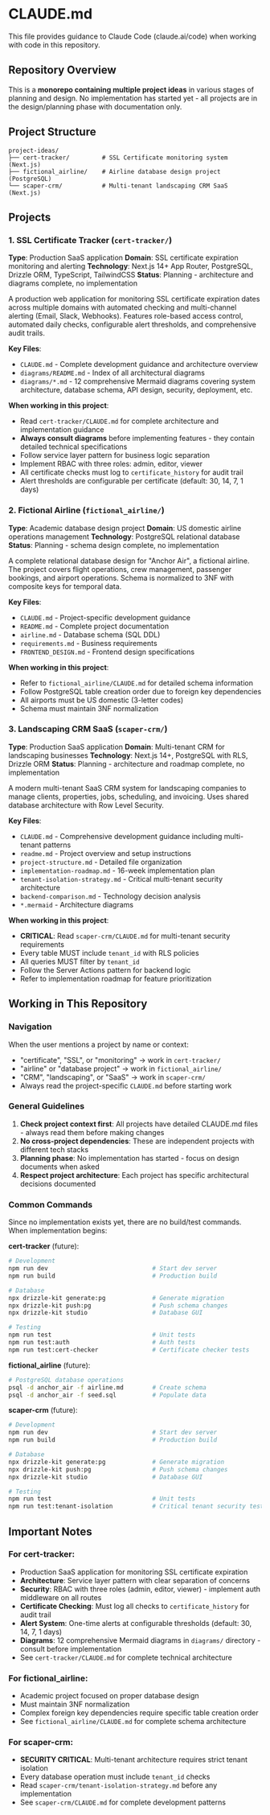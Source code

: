 # CLAUDE.md

This file provides guidance to Claude Code (claude.ai/code) when working with code in this repository.

## Repository Overview

This is a **monorepo containing multiple project ideas** in various stages of planning and design. No implementation has started yet - all projects are in the design/planning phase with documentation only.

## Project Structure

```
project-ideas/
├── cert-tracker/         # SSL Certificate monitoring system (Next.js)
├── fictional_airline/    # Airline database design project (PostgreSQL)
└── scaper-crm/           # Multi-tenant landscaping CRM SaaS (Next.js)
```

## Projects

### 1. SSL Certificate Tracker (`cert-tracker/`)

**Type**: Production SaaS application
**Domain**: SSL certificate expiration monitoring and alerting
**Technology**: Next.js 14+ App Router, PostgreSQL, Drizzle ORM, TypeScript, TailwindCSS
**Status**: Planning - architecture and diagrams complete, no implementation

A production web application for monitoring SSL certificate expiration dates across multiple domains with automated checking and multi-channel alerting (Email, Slack, Webhooks). Features role-based access control, automated daily checks, configurable alert thresholds, and comprehensive audit trails.

**Key Files**:
- `CLAUDE.md` - Complete development guidance and architecture overview
- `diagrams/README.md` - Index of all architectural diagrams
- `diagrams/*.md` - 12 comprehensive Mermaid diagrams covering system architecture, database schema, API design, security, deployment, etc.

**When working in this project**:
- Read `cert-tracker/CLAUDE.md` for complete architecture and implementation guidance
- **Always consult diagrams** before implementing features - they contain detailed technical specifications
- Follow service layer pattern for business logic separation
- Implement RBAC with three roles: admin, editor, viewer
- All certificate checks must log to `certificate_history` for audit trail
- Alert thresholds are configurable per certificate (default: 30, 14, 7, 1 days)

### 2. Fictional Airline (`fictional_airline/`)

**Type**: Academic database design project
**Domain**: US domestic airline operations management
**Technology**: PostgreSQL relational database
**Status**: Planning - schema design complete, no implementation

A complete relational database design for "Anchor Air", a fictional airline. The project covers flight operations, crew management, passenger bookings, and airport operations. Schema is normalized to 3NF with composite keys for temporal data.

**Key Files**:
- `CLAUDE.md` - Project-specific development guidance
- `README.md` - Complete project documentation
- `airline.md` - Database schema (SQL DDL)
- `requirements.md` - Business requirements
- `FRONTEND_DESIGN.md` - Frontend design specifications

**When working in this project**:
- Refer to `fictional_airline/CLAUDE.md` for detailed schema information
- Follow PostgreSQL table creation order due to foreign key dependencies
- All airports must be US domestic (3-letter codes)
- Schema must maintain 3NF normalization

### 3. Landscaping CRM SaaS (`scaper-crm/`)

**Type**: Production SaaS application
**Domain**: Multi-tenant CRM for landscaping businesses
**Technology**: Next.js 14+, PostgreSQL with RLS, Drizzle ORM
**Status**: Planning - architecture and roadmap complete, no implementation

A modern multi-tenant SaaS CRM system for landscaping companies to manage clients, properties, jobs, scheduling, and invoicing. Uses shared database architecture with Row Level Security.

**Key Files**:
- `CLAUDE.md` - Comprehensive development guidance including multi-tenant patterns
- `readme.md` - Project overview and setup instructions
- `project-structure.md` - Detailed file organization
- `implementation-roadmap.md` - 16-week implementation plan
- `tenant-isolation-strategy.md` - Critical multi-tenant security architecture
- `backend-comparison.md` - Technology decision analysis
- `*.mermaid` - Architecture diagrams

**When working in this project**:
- **CRITICAL**: Read `scaper-crm/CLAUDE.md` for multi-tenant security requirements
- Every table MUST include `tenant_id` with RLS policies
- All queries MUST filter by `tenant_id`
- Follow the Server Actions pattern for backend logic
- Refer to implementation roadmap for feature prioritization

## Working in This Repository

### Navigation

When the user mentions a project by name or context:
- "certificate", "SSL", or "monitoring" → work in `cert-tracker/`
- "airline" or "database project" → work in `fictional_airline/`
- "CRM", "landscaping", or "SaaS" → work in `scaper-crm/`
- Always read the project-specific `CLAUDE.md` before starting work

### General Guidelines

1. **Check project context first**: All projects have detailed CLAUDE.md files - always read them before making changes
2. **No cross-project dependencies**: These are independent projects with different tech stacks
3. **Planning phase**: No implementation has started - focus on design documents when asked
4. **Respect project architecture**: Each project has specific architectural decisions documented

### Common Commands

Since no implementation exists yet, there are no build/test commands. When implementation begins:

**cert-tracker** (future):
```bash
# Development
npm run dev                             # Start dev server
npm run build                           # Production build

# Database
npx drizzle-kit generate:pg             # Generate migration
npx drizzle-kit push:pg                 # Push schema changes
npx drizzle-kit studio                  # Database GUI

# Testing
npm run test                            # Unit tests
npm run test:auth                       # Auth tests
npm run test:cert-checker               # Certificate checker tests
```

**fictional_airline** (future):
```bash
# PostgreSQL database operations
psql -d anchor_air -f airline.md        # Create schema
psql -d anchor_air -f seed.sql          # Populate data
```

**scaper-crm** (future):
```bash
# Development
npm run dev                             # Start dev server
npm run build                           # Production build

# Database
npx drizzle-kit generate:pg             # Generate migration
npx drizzle-kit push:pg                 # Push schema changes
npx drizzle-kit studio                  # Database GUI

# Testing
npm run test                            # Unit tests
npm run test:tenant-isolation           # Critical tenant security tests
```

## Important Notes

### For cert-tracker:
- Production SaaS application for monitoring SSL certificate expiration
- **Architecture**: Service layer pattern with clear separation of concerns
- **Security**: RBAC with three roles (admin, editor, viewer) - implement auth middleware on all routes
- **Certificate Checking**: Must log all checks to `certificate_history` for audit trail
- **Alert System**: One-time alerts at configurable thresholds (default: 30, 14, 7, 1 days)
- **Diagrams**: 12 comprehensive Mermaid diagrams in `diagrams/` directory - consult before implementation
- See `cert-tracker/CLAUDE.md` for complete technical architecture

### For fictional_airline:
- Academic project focused on proper database design
- Must maintain 3NF normalization
- Complex foreign key dependencies require specific table creation order
- See `fictional_airline/CLAUDE.md` for complete schema architecture

### For scaper-crm:
- **SECURITY CRITICAL**: Multi-tenant architecture requires strict tenant isolation
- Every database operation must include `tenant_id` checks
- Read `scaper-crm/tenant-isolation-strategy.md` before any implementation
- See `scaper-crm/CLAUDE.md` for complete development patterns
